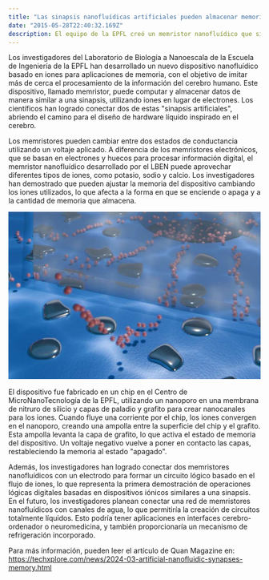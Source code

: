 ```yaml
---
title: "Las sinapsis nanofluídicas artificiales pueden almacenar memoria computacional"
date: "2015-05-28T22:40:32.169Z"
description: El equipo de la EPFL creó un memristor nanofluídico que simula el procesamiento cerebral. Este dispositivo, basado en iones en lugar de electrones, puede computar y almacenar datos como una sinapsis.
---
```

Los investigadores del Laboratorio de Biología a Nanoescala de la Escuela de Ingeniería de la EPFL han desarrollado un nuevo dispositivo nanofluídico basado en iones para aplicaciones de memoria, con el objetivo de imitar más de cerca el procesamiento de la información del cerebro humano. Este dispositivo, llamado memristor, puede computar y almacenar datos de manera similar a una sinapsis, utilizando iones en lugar de electrones. Los científicos han logrado conectar dos de estas "sinapsis artificiales", abriendo el camino para el diseño de hardware líquido inspirado en el cerebro.

Los memristores pueden cambiar entre dos estados de conductancia utilizando un voltaje aplicado. A diferencia de los memristores electrónicos, que se basan en electrones y huecos para procesar información digital, el memristor nanofluídico desarrollado por el LBEN puede aprovechar diferentes tipos de iones, como potasio, sodio y calcio. Los investigadores han demostrado que pueden ajustar la memoria del dispositivo cambiando los iones utilizados, lo que afecta a la forma en que se enciende o apaga y a la cantidad de memoria que almacena.

![Imagen](./img.jpg)


El dispositivo fue fabricado en un chip en el Centro de MicroNanoTecnología de la EPFL, utilizando un nanoporo en una membrana de nitruro de silicio y capas de paladio y grafito para crear nanocanales para los iones. Cuando fluye una corriente por el chip, los iones convergen en el nanoporo, creando una ampolla entre la superficie del chip y el grafito. Esta ampolla levanta la capa de grafito, lo que activa el estado de memoria del dispositivo. Un voltaje negativo vuelve a poner en contacto las capas, restableciendo la memoria al estado "apagado".

Además, los investigadores han logrado conectar dos memristores nanofluídicos con un electrodo para formar un circuito lógico basado en el flujo de iones, lo que representa la primera demostración de operaciones lógicas digitales basadas en dispositivos iónicos similares a una sinapsis. En el futuro, los investigadores planean conectar una red de memristores nanofluídicos con canales de agua, lo que permitiría la creación de circuitos totalmente líquidos. Esto podría tener aplicaciones en interfaces cerebro-ordenador o neuromedicina, y también proporcionaría un mecanismo de refrigeración incorporado.

Para más información, pueden leer el artículo de Quan Magazine en:
https://techxplore.com/news/2024-03-artificial-nanofluidic-synapses-memory.html